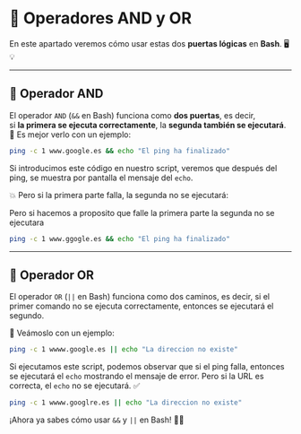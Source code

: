 # 🚀 Operadores AND y OR  

En este apartado veremos cómo usar estas dos **puertas lógicas** en **Bash**. 🖥️💡  

---  

## 🔗 Operador AND  

El operador `AND` (`&&` en Bash) funciona como **dos puertas**, es decir,  
si **la primera se ejecuta correctamente**, la **segunda también se ejecutará**.  
📌 Es mejor verlo con un ejemplo:  


```bash
ping -c 1 www.google.es && echo "El ping ha finalizado"
```

Si introducimos este código en nuestro script, veremos que después del ping,
se muestra por pantalla el mensaje del `echo`.

💥 Pero si la primera parte falla, la segunda no se ejecutará:

Pero si hacemos a proposito que falle la primera parte la segunda no se ejecutara

```bash
ping -c 1 www.ggogle.es && echo "El ping ha finalizado"
```
---

## 🔀 Operador OR
El operador `OR` (`||` en Bash) funciona como dos caminos, es decir,
si el primer comando no se ejecuta correctamente, entonces se ejecutará el segundo.

📌 Veámoslo con un ejemplo:

```bash
ping -c 1 wwww.google.es || echo "La direccion no existe"
```

Si ejecutamos este script, podemos observar que si el ping falla,
entonces se ejecutará el `echo` mostrando el mensaje de error.
Pero si la URL es correcta, el `echo` no se ejecutará. ✅

```bash
ping -c 1 wwww.googlre.es || echo "La direccion no existe"
```

¡Ahora ya sabes cómo usar `&&` y `||` en Bash! 🚀🎉

























